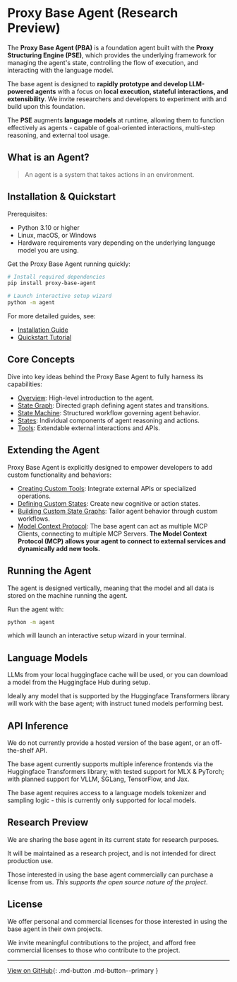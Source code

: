 # Proxy Base Agent (Research Preview)

The **Proxy Base Agent (PBA)** is a foundation agent built with the **Proxy Structuring Engine (PSE)**, which provides the underlying framework for managing the agent's state, controlling the flow of execution, and interacting with the language model.

The base agent is designed to **rapidly prototype and develop LLM-powered agents** with a focus on **local execution, stateful interactions, and extensibility**. We invite researchers and developers to experiment with and build upon this foundation.

The **PSE** augments **language models** at runtime, allowing them to function effectively as agents - capable of goal-oriented interactions, multi-step reasoning, and external tool usage.

## What is an Agent?

> An agent is a system that takes actions in an environment.

## Installation & Quickstart

Prerequisites:

- Python 3.10 or higher
- Linux, macOS, or Windows
- Hardware requirements vary depending on the underlying language model you are using.

Get the Proxy Base Agent running quickly:

```bash
# Install required dependencies
pip install proxy-base-agent

# Launch interactive setup wizard
python -m agent
```

For more detailed guides, see:

- [Installation Guide](getting-started/installation.md)
- [Quickstart Tutorial](getting-started/quickstart.md)


## Core Concepts

Dive into key ideas behind the Proxy Base Agent to fully harness its capabilities:

- [Overview](concepts/overview.md): High-level introduction to the agent.
- [State Graph](concepts/state-graph.md): Directed graph defining agent states and transitions.
- [State Machine](concepts/state-machine.md): Structured workflow governing agent behavior.
- [States](concepts/states.md): Individual components of agent reasoning and actions.
- [Tools](concepts/tools.md): Extendable external interactions and APIs.


## Extending the Agent

Proxy Base Agent is explicitly designed to empower developers to add custom functionality and behaviors:

- [Creating Custom Tools](extending/custom-tools.md): Integrate external APIs or specialized operations.
- [Defining Custom States](extending/custom-states.md): Create new cognitive or action states.
- [Building Custom State Graphs](extending/custom-state-graphs.md): Tailor agent behavior through custom workflows.
- [Model Context Protocol](extending/model-context-protocol.md): The base agent can act as multiple MCP Clients, connecting to multiple MCP Servers.
    **The Model Context Protocol (MCP) allows your agent to connect to external services and dynamically add new tools.**

## Running the Agent

The agent is designed vertically, meaning that the model and all data is stored on the machine running the agent.

Run the agent with:

```bash
python -m agent
```

which will launch an interactive setup wizard in your terminal.

## Language Models

LLMs from your local huggingface cache will be used, or you can download a model from the Huggingface Hub during setup.

Ideally any model that is supported by the Huggingface Transformers library will work with the base agent; with instruct tuned models performing best.

## API Inference

We do not currently provide a hosted version of the base agent, or an off-the-shelf API.

The base agent currently supports multiple inference frontends via the Huggingface Transformers library; with tested support for MLX & PyTorch; with planned support for VLLM, SGLang, TensorFlow, and Jax.

The base agent requires access to a language models tokenizer and sampling logic - this is currently only supported for local models.

## Research Preview

We are sharing the base agent in its current state for research purposes.

It will be maintained as a research project, and is not intended for direct production use.

Those interested in using the base agent commercially can purchase a license from us.
*This supports the open source nature of the project*.

## License

We offer personal and commercial licenses for those interested in using the base agent in their own projects.

We invite meaningful contributions to the project, and afford free commercial licenses to those who contribute to the project.

---

[View on GitHub](https://github.com/TheProxyCompany/proxy-base-agent){: .md-button .md-button--primary }
